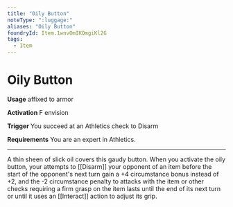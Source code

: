```yaml
---
title: "Oily Button"
noteType: ":luggage:"
aliases: "Oily Button"
foundryId: Item.1wnvOmIKQmgiKl2G
tags:
  - Item
---
```


# Oily Button

**Usage** affixed to armor

**Activation** F envision

**Trigger** You succeed at an Athletics check to Disarm

**Requirements** You are an expert in Athletics.

* * *

A thin sheen of slick oil covers this gaudy button. When you activate the oily button, your attempts to [[Disarm]] your opponent of an item before the start of the opponent's next turn gain a +4 circumstance bonus instead of +2, and the -2 circumstance penalty to attacks with the item or other checks requiring a firm grasp on the item lasts until the end of its next turn or until it uses an [[Interact]] action to adjust its grip.
